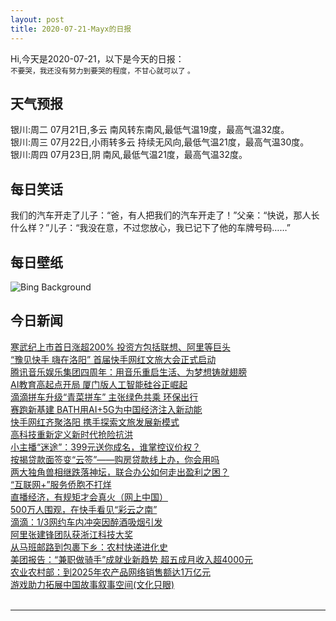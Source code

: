 ```yaml
---
layout: post
title: 2020-07-21-Mayx的日报
---
```


Hi,今天是2020-07-21，以下是今天的日报：<br><small>
不要哭，我还没有努力到要哭的程度，不甘心就可以了 。</small><!--more-->
## 天气预报
银川:周二 07月21日,多云 南风转东南风,最低气温19度，最高气温32度。<br>银川:周三 07月22日,小雨转多云 持续无风向,最低气温21度，最高气温30度。<br>银川:周四 07月23日,阴 南风,最低气温21度，最高气温32度。
## 每日笑话
我们的汽车开走了儿子：“爸，有人把我们的汽车开走了！”父亲：“快说，那人长什么样？”儿子：“我没在意，不过您放心，我已记下了他的车牌号码……”
## 每日壁纸
![Bing Background](https://cn.bing.com/th?id=OHR.EarthriseSequence_EN-US0444696608_1920x1080.jpg&rf=LaDigue_1920x1080.jpg&pid=hp "Earthrise across Mare Smythii on the moon (© Image Science and Analysis Laboratory, NASA-Johnson Space Center)")
## 今日新闻

[寒武纪上市首日涨超200% 投资方包括联想、阿里等巨头](http://it.people.com.cn/n1/2020/0720/c1009-31790665.html)   
[“豫见快手 嗨在洛阳” 首届快手网红文旅大会正式启动](http://it.people.com.cn/n1/2020/0720/c1009-31790543.html)   
[腾讯音乐娱乐集团四周年：用音乐重启生活、为梦想铸就翅膀](http://it.people.com.cn/n1/2020/0720/c1009-31790352.html)   
[AI教育高起点开局 厦门版人工智能硅谷正崛起](http://it.people.com.cn/n1/2020/0720/c1009-31790357.html)   
[滴滴拼车升级“青菜拼车” 主张绿色共乘 环保出行](http://it.people.com.cn/n1/2020/0720/c1009-31790350.html)   
[赛跑新基建 BATH用AI+5G为中国经济注入新动能](http://it.people.com.cn/n1/2020/0717/c1009-31788078.html)   
[快手网红齐聚洛阳 携手探索文旅发展新模式](http://it.people.com.cn/n1/2020/0720/c1009-31790288.html)   
[高科技重新定义新时代抢险抗洪](http://it.people.com.cn/n1/2020/0720/c1009-31790026.html)   
[小主播“迷途”：399元送你成名，谁掌控议价权？](http://it.people.com.cn/n1/2020/0720/c1009-31790053.html)   
[按揭贷款面签变“云签”——购房贷款线上办，你会用吗](http://it.people.com.cn/n1/2020/0720/c1009-31790034.html)   
[两大独角兽相继跌落神坛，联合办公如何走出盈利之困？](http://it.people.com.cn/n1/2020/0720/c1009-31790029.html)   
[“互联网+”服务侨胞不打烊](http://it.people.com.cn/n1/2020/0720/c1009-31789332.html)   
[直播经济，有规矩才会真火（网上中国）](http://it.people.com.cn/n1/2020/0720/c1009-31789329.html)   
[500万人围观，在快手看见“彩云之南”](http://it.people.com.cn/n1/2020/0717/c1009-31788147.html)   
[滴滴：1/3网约车内冲突因醉酒吸烟引发](http://it.people.com.cn/n1/2020/0717/c1009-31788114.html)   
[阿里张建锋团队获浙江科技大奖](http://it.people.com.cn/n1/2020/0717/c1009-31788082.html)   
[从马班邮路到包裹下乡：农村快递进化史](http://it.people.com.cn/n1/2020/0717/c1009-31788033.html)   
[美团报告：“兼职做骑手”成就业新趋势 超五成月收入超4000元](http://it.people.com.cn/n1/2020/0717/c1009-31787977.html)   
[农业农村部：到2025年农产品网络销售额达1万亿元](http://it.people.com.cn/n1/2020/0717/c1009-31787453.html)   
[游戏助力拓展中国故事叙事空间(文化只眼)](http://it.people.com.cn/n1/2020/0717/c1009-31786980.html)   
<br />

***

<small></small>
